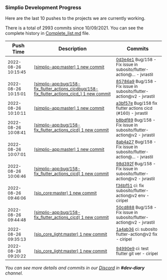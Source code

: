 
### Simplio Development Progress

Here are the last 10 pushes to the projects we are currently working.

There is a total of 2993 commits since 10/09/2021. You can see the complete history in
 [Complete_list.md](Complete_list.md) file.

| Push Time | Description | Commits |
| --- | --- | --- |
| <sub>2022-08-26 10:15:45</sub> | <sub>[[simplio-app:master] 1 new commit](https://github.com/SimplioOfficial/simplio-app/commit/0d3e4e12a32c9eeed564ec605fdc858b613b0556)</sub> | <sub>[0d3e4e1](https://github.com/SimplioOfficial/simplio-app/commit/0d3e4e12a32c9eeed564ec605fdc858b613b0556) Bug/158 - Fix issue in subosito/flutter-action@... - jvrastil</sub> |
| <sub>2022-08-26 10:15:01</sub> | <sub>[[simplio-app:bug/158\-fix\_flutter\_actions\_cicdbug/158\-fix\_flutter\_actions\_cicd\_] 1 new commit](https://github.com/SimplioOfficial/simplio-app/commit/85786a9cfa1b515530d6d4765111d8a17d4c7d42)</sub> | <sub>[85786a9](https://github.com/SimplioOfficial/simplio-app/commit/85786a9cfa1b515530d6d4765111d8a17d4c7d42) Bug/158 - Fix issue in subosito/flutter-action@v2 - jvrastil</sub> |
| <sub>2022-08-26 10:10:11</sub> | <sub>[[simplio-app:master] 1 new commit](https://github.com/SimplioOfficial/simplio-app/commit/a3bf57e59dd4cb1ac21a555dea9098e76ab85e3d)</sub> | <sub>[a3bf57e](https://github.com/SimplioOfficial/simplio-app/commit/a3bf57e59dd4cb1ac21a555dea9098e76ab85e3d) Bug/158 fix flutter actions cicd (#160) - jvrastil</sub> |
| <sub>2022-08-26 10:08:41</sub> | <sub>[[simplio-app:bug/158\-fix\_flutter\_actions\_cicd] 1 new commit](https://github.com/SimplioOfficial/simplio-app/commit/b8bdf893f4a85bb703cb1620ef76c949411f8e84)</sub> | <sub>[b8bdf89](https://github.com/SimplioOfficial/simplio-app/commit/b8bdf893f4a85bb703cb1620ef76c949411f8e84) Bug/158 - Fix issue in subosito/flutter-action@v2 - jvrastil</sub> |
| <sub>2022-08-26 10:07:01</sub> | <sub>[[simplio-app:master] 1 new commit](https://github.com/SimplioOfficial/simplio-app/commit/8ab4a2701b9e46235562b54b60cca3007a1bc4c4)</sub> | <sub>[8ab4a27](https://github.com/SimplioOfficial/simplio-app/commit/8ab4a2701b9e46235562b54b60cca3007a1bc4c4) Bug/158 - Fix issue in subosito/flutter-action@... - jvrastil</sub> |
| <sub>2022-08-26 10:06:46</sub> | <sub>[[simplio-app:bug/158\-fix\_flutter\_actions\_cicd] 1 new commit](https://github.com/SimplioOfficial/simplio-app/commit/98d392fc3223feaf5151fdf0a587c58f6f14f87b)</sub> | <sub>[98d392f](https://github.com/SimplioOfficial/simplio-app/commit/98d392fc3223feaf5151fdf0a587c58f6f14f87b) Bug/158 - Fix issue in subosito/flutter-action@v2 - jvrastil</sub> |
| <sub>2022-08-26 09:46:06</sub> | <sub>[[sio_core:master] 1 new commit](https://github.com/SimplioOfficial/sio_core/commit/f36bf51e85e720cfb34ac49c01be33e1c24f221b)</sub> | <sub>[f36bf51](https://github.com/SimplioOfficial/sio_core/commit/f36bf51e85e720cfb34ac49c01be33e1c24f221b) ci: fix subosito/flutter-action@v2 env - ciripel</sub> |
| <sub>2022-08-26 09:44:48</sub> | <sub>[[simplio-app:bug/158\-fix\_flutter\_actions\_cicd] 1 new commit](https://github.com/SimplioOfficial/simplio-app/commit/50cd888049034fd32ad11e586c8af92e248bd4fd)</sub> | <sub>[50cd888](https://github.com/SimplioOfficial/simplio-app/commit/50cd888049034fd32ad11e586c8af92e248bd4fd) Bug/158 - Fix issue in subosito/flutter-action@v2 - jvrastil</sub> |
| <sub>2022-08-26 09:35:13</sub> | <sub>[[sio_core_light:master] 1 new commit](https://github.com/SimplioOfficial/sio_core_light/commit/1a4ab364ae0789ff62bf7f281b44e4613d31e449)</sub> | <sub>[1a4ab36](https://github.com/SimplioOfficial/sio_core_light/commit/1a4ab364ae0789ff62bf7f281b44e4613d31e449) ci: subosito flutter-action@v2 fix - ciripel</sub> |
| <sub>2022-08-26 09:20:22</sub> | <sub>[[sio_core_light:master] 1 new commit](https://github.com/SimplioOfficial/sio_core_light/commit/94990e9fffdc5bb7ff856a60f158f4c7ee1ed95d)</sub> | <sub>[94990e9](https://github.com/SimplioOfficial/sio_core_light/commit/94990e9fffdc5bb7ff856a60f158f4c7ee1ed95d) ci: test flutter git ver - ciripel</sub> |

_You can see more details and commits in our [Discord](https://discord.gg/aKhjuwZmdP) in **#dev-diary** channel._
